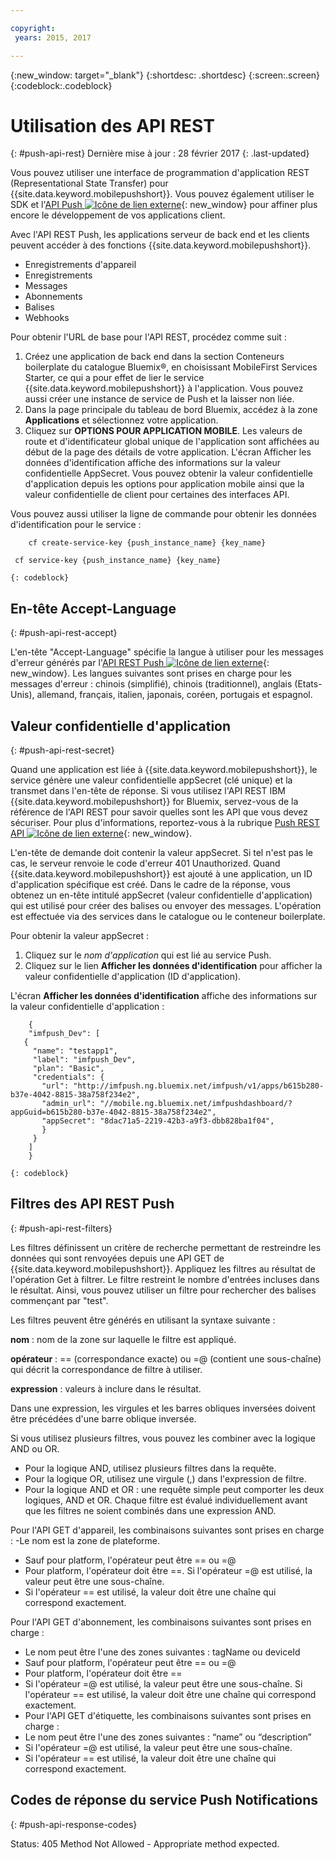 ```yaml
---

copyright:
 years: 2015, 2017

---
```


{:new_window: target="_blank"}
{:shortdesc: .shortdesc}
{:screen:.screen}
{:codeblock:.codeblock}

# Utilisation des API REST
{: #push-api-rest}
Dernière mise à jour : 28 février 2017
{: .last-updated}

Vous pouvez utiliser une interface de programmation d'application REST (Representational State Transfer) pour {{site.data.keyword.mobilepushshort}}. Vous pouvez également utiliser le SDK et l'[API Push ![Icône de lien externe](../../icons/launch-glyph.svg "Icône de lien externe")](https://mobile.{DomainName}/imfpush/){: new_window} pour affiner plus encore le développement de vos applications client.

Avec l'API REST Push, les applications serveur de back end et les clients peuvent accéder à des fonctions {{site.data.keyword.mobilepushshort}}.

- Enregistrements d'appareil
- Enregistrements
- Messages
- Abonnements
- Balises
- Webhooks

Pour obtenir l'URL de base pour l'API REST, procédez comme suit :

1. Créez une application de back end dans la section Conteneurs boilerplate du catalogue Bluemix®, en choisissant MobileFirst Services Starter, ce qui a pour effet de lier le service {{site.data.keyword.mobilepushshort}} à l'application. Vous pouvez aussi créer une instance de service de Push et la laisser non liée. 
1. Dans la page principale du tableau de bord Bluemix, accédez à la zone **Applications** et sélectionnez votre application.
3. Cliquez sur **OPTIONS POUR APPLICATION MOBILE**. Les valeurs de route et d'identificateur global unique de l'application sont affichées au début de la page des détails de votre application. L'écran Afficher les données d'identification affiche des informations sur la valeur confidentielle AppSecret. Vous pouvez obtenir la valeur confidentielle d'application depuis les options pour application mobile ainsi que la valeur confidentielle de client pour certaines des interfaces API.

Vous pouvez aussi utiliser la ligne de commande pour obtenir les données d'identification pour le service :

```
    cf create-service-key {push_instance_name} {key_name}

 cf service-key {push_instance_name} {key_name}
```
	{: codeblock}

## En-tête Accept-Language
{: #push-api-rest-accept}

L'en-tête "Accept-Language" spécifie la langue à utiliser pour les messages d'erreur générés par  l'[API REST Push ![Icône de lien externe](../../icons/launch-glyph.svg "Icône de lien externe")](https://mobile.{DomainName}/imfpush/){: new_window}. Les langues suivantes sont prises en charge pour les messages d'erreur : chinois (simplifié), chinois (traditionnel), anglais (Etats-Unis), allemand, français, italien, japonais, coréen, portugais et espagnol.

## Valeur confidentielle d'application 
{: #push-api-rest-secret}

Quand une application est liée à {{site.data.keyword.mobilepushshort}}, le service génère une valeur confidentielle appSecret (clé unique) et la transmet dans l'en-tête de réponse. Si vous utilisez l'API REST IBM {{site.data.keyword.mobilepushshort}} for Bluemix, servez-vous de la référence de l'API REST pour savoir quelles sont les API que vous devez sécuriser. Pour plus d'informations, reportez-vous à la rubrique [Push REST API ![Icône de lien externe](../../icons/launch-glyph.svg "Icône de lien externe")](https://mobile.{DomainName}/imfpush/){: new_window}.

L'en-tête de demande doit contenir la valeur appSecret. Si tel n'est pas le cas, le serveur renvoie le code d'erreur 401 Unauthorized. Quand {{site.data.keyword.mobilepushshort}} est ajouté à une application, un ID d'application spécifique est créé. Dans le cadre de la réponse, vous obtenez un en-tête intitulé appSecret (valeur confidentielle d'application) qui est utilisé pour créer des balises ou envoyer des messages. L'opération est effectuée via des services dans le catalogue ou le conteneur boilerplate.

Pour obtenir la valeur appSecret :

1. Cliquez sur le *nom d'application* qui est lié au service Push.
2. Cliquez sur le lien **Afficher les données d'identification** pour afficher la valeur confidentielle d'application (ID d'application).

L'écran **Afficher les données d'identification** affiche des informations sur la valeur confidentielle d'application :
```
	{
    "imfpush_Dev": [
   {
     "name": "testapp1",
     "label": "imfpush_Dev",
     "plan": "Basic",
     "credentials": {
       "url": "http://imfpush.ng.bluemix.net/imfpush/v1/apps/b615b280-b37e-4042-8815-38a758f234e2",
       "admin_url": "//mobile.ng.bluemix.net/imfpushdashboard/?appGuid=b615b280-b37e-4042-8815-38a758f234e2",
       "appSecret": "8dac71a5-2219-42b3-a9f3-dbb828ba1f04",
       }
     }
    ]
    }
```
	{: codeblock} 


## Filtres des API REST Push
{: #push-api-rest-filters}

Les filtres définissent un critère de recherche permettant de restreindre les données qui sont renvoyées depuis une API GET de {{site.data.keyword.mobilepushshort}}. Appliquez les filtres au résultat de l'opération Get à filtrer. Le filtre restreint le nombre d'entrées incluses dans le résultat. Ainsi, vous pouvez utiliser un filtre pour rechercher des balises commençant par "test". 

Les filtres peuvent être générés en utilisant la syntaxe suivante :

**nom** : nom de la zone sur laquelle le filtre est appliqué.

**opérateur** : == (correspondance exacte) ou =@ (contient une sous-chaîne) qui décrit la correspondance de filtre à utiliser.

**expression** : valeurs à inclure dans le résultat.

Dans une expression, les virgules et les barres obliques inversées doivent être précédées d'une barre oblique inversée.

Si vous utilisez plusieurs filtres, vous pouvez les combiner avec la logique AND ou OR.

- Pour la logique AND, utilisez plusieurs filtres dans la requête.
- Pour la logique OR, utilisez une virgule (,) dans l'expression de filtre.
- Pour la logique AND et OR : une requête simple peut comporter les deux logiques, AND et OR. Chaque filtre est évalué individuellement avant que les filtres ne soient combinés dans une expression AND.

Pour l'API GET d'appareil, les combinaisons suivantes sont prises en charge :
-Le nom est la zone de plateforme.
- Sauf pour platform, l'opérateur peut être == ou =@
- Pour platform, l'opérateur doit être ==. Si l'opérateur =@ est utilisé, la valeur peut être une sous-chaîne.
- Si l'opérateur == est utilisé, la valeur doit être une chaîne qui correspond exactement.

Pour l'API GET d'abonnement, les combinaisons suivantes sont prises en charge :

- Le nom peut être l'une des zones suivantes : tagName ou deviceId
- Sauf pour platform, l'opérateur peut être == ou =@
- Pour platform, l'opérateur doit être ==
- Si l'opérateur =@ est utilisé, la valeur peut être une sous-chaîne. Si l'opérateur == est utilisé, la valeur doit être une chaîne qui correspond exactement.
- Pour l'API GET d'étiquette, les combinaisons suivantes sont prises en charge :
- Le nom peut être l'une des zones suivantes : “name” ou “description”
- Si l'opérateur =@ est utilisé, la valeur peut être une sous-chaîne.
- Si l'opérateur == est utilisé, la valeur doit être une chaîne qui correspond exactement.


## Codes de réponse du service Push Notifications
{: #push-api-response-codes}

Status: 405 Method Not Allowed - Appropriate method expected.
